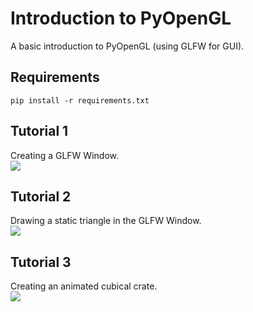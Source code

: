 # Introduction to PyOpenGL

A basic introduction to PyOpenGL (using GLFW for GUI).

## Requirements
```
pip install -r requirements.txt
```

## Tutorial 1
Creating a GLFW Window.
<br/>
![](https://github.com/sudoyolo/PyOpenGL_CIC/blob/main/images/tute1_out.jpg)

## Tutorial 2
Drawing a static triangle in the GLFW Window.
<br/>
![](https://github.com/sudoyolo/PyOpenGL_CIC/blob/main/images/tute2_out.jpg)

## Tutorial 3 
Creating an animated cubical crate.
<br/>
![](https://github.com/sudoyolo/PyOpenGL_CIC/blob/main/images/tute3_out.gif)
